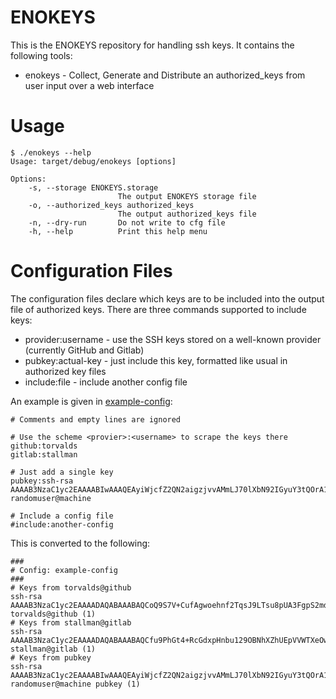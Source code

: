 # ENOKEYS

This is the ENOKEYS repository for handling ssh keys. It contains the following tools:

* enokeys - Collect, Generate and Distribute an authorized_keys from user input over a web interface


# Usage
```
$ ./enokeys --help
Usage: target/debug/enokeys [options]

Options:
    -s, --storage ENOKEYS.storage
                        The output ENOKEYS storage file
    -o, --authorized_keys authorized_keys
                        The output authorized_keys file
    -n, --dry-run       Do not write to cfg file
    -h, --help          Print this help menu
```

# Configuration Files

The configuration files declare which keys are to be included into the output file of authorized keys. There are three commands supported to include keys:

* provider:username - use the SSH keys stored on a well-known provider (currently GitHub and Gitlab)
* pubkey:actual-key - just include this key, formatted like usual in authorized key files
* include:file - include another config file

An example is given in [example-config](example-config):

```
# Comments and empty lines are ignored

# Use the scheme <provier>:<username> to scrape the keys there
github:torvalds
gitlab:stallman

# Just add a single key
pubkey:ssh-rsa AAAAB3NzaC1yc2EAAAABIwAAAQEAyiWjcfZ2QN2aigzjvvAMmLJ70lXbN92IGyuY3tQOrA162Jtn6OSDIUNcR3q8as6LrGlX2LJZAygndB59Mb12Zddv2nB/UuanD3x1R47fMA2iliMjanQSjDbtEgtDi6u/cArvb1PA4P9FUjxUx7RdNKd4RuYrFyOVMmPpbqD7x5QBHZT7y43mrHCYAoYEoOZdVrXcMVxnit2iN9oA3f+h5GmVRgciIXxgqBbdvRmADBrR9jkeQGFPOVdRfVGLxpFMeM+abm3+JmJIMxneiLcO2hxx+47MvMuALrLzoSztkks+HeiRkiv1bXOuXdUMFcrHNuwaJ/f5lqJtp8fdJ1+riQ== randomuser@machine

# Include a config file
#include:another-config
```

This is converted to the following:

```
###
# Config: example-config
###
# Keys from torvalds@github
ssh-rsa AAAAB3NzaC1yc2EAAAADAQABAAABAQCoQ9S7V+CufAgwoehnf2TqsJ9LTsu8pUA3FgpS2mdVwcMcTs++8P5sQcXHLtDmNLpWN4k7NQgxaY1oXy5e25x/4VhXaJXWEt3luSw+Phv/PB2+aGLvqCUirsLTAD2r7ieMhd/pcVf/HlhNUQgnO1mupdbDyqZoGD/uCcJiYav8i/V7nJWJouHA8yq31XS2yqXp9m3VC7UZZHzUsVJA9Us5YqF0hKYeaGruIHR2bwoDF9ZFMss5t6/pzxMljU/ccYwvvRDdI7WX4o4+zLuZ6RWvsU6LGbbb0pQdB72tlV41fSefwFsk4JRdKbyV3Xjf25pV4IXOTcqhy+4JTB/jXxrF torvalds@github (1)
# Keys from stallman@gitlab
ssh-rsa AAAAB3NzaC1yc2EAAAADAQABAAABAQCfu9PhGt4+RcGdxpHnbu129OBNhXZhUEpVVWTXeOwq68+CgdE25hjW3qyJkNDe/3uno9ogCg/FXa083r6bQt5YJU65o22yYBFXe+m1OcT4Uw56nkcT9hjJqJxHg1+DWKlheNhth5VQOVueyN8SPTKU6ezelcpWiOXfRBu5DOhGKkooT98f4HiujmrSkCD/1WIjAA4m0rBYF8PmXLW0qFiiw4mPxAAVXRu+lF6tPTqT9gSwUTgKcJ/LTd79caU0H0jsqsF9S/+s7/dMqR3TRGVnAUUQJlKyizA9mg2mJ91bBVGVSE/Aiyo3788vZekBqM7mWI74ZgePwf+EgT7yRlf1  stallman@gitlab (1)
# Keys from pubkey
ssh-rsa AAAAB3NzaC1yc2EAAAABIwAAAQEAyiWjcfZ2QN2aigzjvvAMmLJ70lXbN92IGyuY3tQOrA162Jtn6OSDIUNcR3q8as6LrGlX2LJZAygndB59Mb12Zddv2nB/UuanD3x1R47fMA2iliMjanQSjDbtEgtDi6u/cArvb1PA4P9FUjxUx7RdNKd4RuYrFyOVMmPpbqD7x5QBHZT7y43mrHCYAoYEoOZdVrXcMVxnit2iN9oA3f+h5GmVRgciIXxgqBbdvRmADBrR9jkeQGFPOVdRfVGLxpFMeM+abm3+JmJIMxneiLcO2hxx+47MvMuALrLzoSztkks+HeiRkiv1bXOuXdUMFcrHNuwaJ/f5lqJtp8fdJ1+riQ== randomuser@machine pubkey (1)
```
